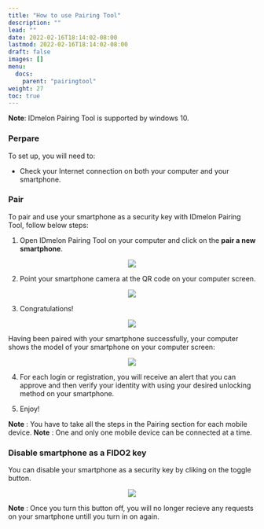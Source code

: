 ```yaml
---
title: "How to use Pairing Tool"
description: ""
lead: ""
date: 2022-02-16T18:14:02-08:00
lastmod: 2022-02-16T18:14:02-08:00
draft: false
images: []
menu:
  docs:
    parent: "pairingtool"
weight: 27
toc: true
---
```


**Note**: IDmelon Pairing Tool is supported by windows 10.

### Perpare

To set up, you will need to:
- Check your Internet connection on both your computer and your smartphone.

### Pair

To pair and use your smartphone as a security key with IDmelon Pairing Tool, follow below steps: 

1. Open IDmelon Pairing Tool on your computer and click on the **pair a new smartphone**.

<p align="center">
    <img src="/images/vendor/PairingTool/pairingtool_1.png">
</p>

2. Point your smartphone camera at the QR code on your computer screen.

<p align="center">
    <img src="/images/vendor/PairingTool/pairingtool_2.png">
</p>

3. Congratulations!

<p align="center">
    <img src="/images/vendor/PairingTool/pairingtool_3.png">
</p>

Having been paired with your smartphone successfully, your computer shows the model of your smartphone on your computer screen:

<p align="center">
    <img src="/images/vendor/PairingTool/pairingtool_4.png">
</p>


4. For each login or registration, you will receive an alert that you can approve and then verify your identity with using your desired unlocking method on your smartphone.

5. Enjoy!

**Note** : You have to take all the steps in the Pairing section for each mobile device.
**Note** : One and only one mobile device can be connected at a time.


### Disable smartphone as a FIDO2 key
You can disable your smartphone as a security key by cliking on the toggle button.

<p align="center">
    <img src="/images/vendor/PairingTool/pairingtool_5.png">
</p>

**Note** : Once you turn this button off, you will no longer recieve any requests on your smartphone untill you turn in on again.